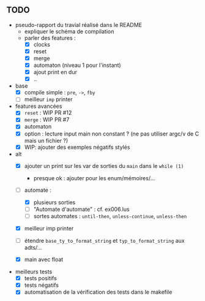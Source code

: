 ## TODO

- pseudo-rapport du travial réalisé dans le README
  + expliquer le schéma de compilation
  + parler des features :
    - [x] clocks
    - [x] reset
    - [x] merge
    - [x] automaton (niveau 1 pour l'instant)
    - [x] ajout print en dur
    - [x] ..

- base
  - [x] compile simple : `pre`, `->`, `fby`
  - [ ] meilleur `imp` printer

- features avancées
  - [x] `reset` : WIP PR #12
  - [x] `merge` : WIP PR #7
  - [x] automaton
  - [x] option : lecture input main non constant ? (ne pas utiliser argc/v de C mais un fichier ?)
  - [x] WIP: ajouter des exemples négatifs stylés

- alt
  - [x] ajouter un print sur les var de sorties du `main` dans le `while (1)`
    - presque ok : ajouter pour les enum/mémoires/...

  - [ ] automate :
    - [x] plusieurs sorties
    - [ ] "Automate d'automate" : cf. ex006.lus
    - [ ] sortes automates : `until-then`, `unless-continue`, `unless-then`

  - [x] meilleur imp printer

  - [ ] étendre `base_ty_to_format_string` et `typ_to_format_string` aux adts/...

  - [x] main avec float

- meilleurs tests
  - [x] tests positifs
  - [x] tests négatifs
  - [x] automatisation de la vérification des tests dans le makefile
